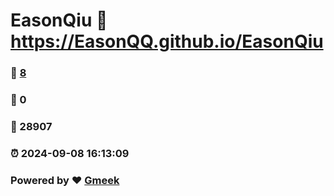 # EasonQiu :link: https://EasonQQ.github.io/EasonQiu 
### :page_facing_up: [8](https://EasonQQ.github.io/EasonQiu/tag.html) 
### :speech_balloon: 0 
### :hibiscus: 28907 
### :alarm_clock: 2024-09-08 16:13:09 
### Powered by :heart: [Gmeek](https://github.com/Meekdai/Gmeek)
